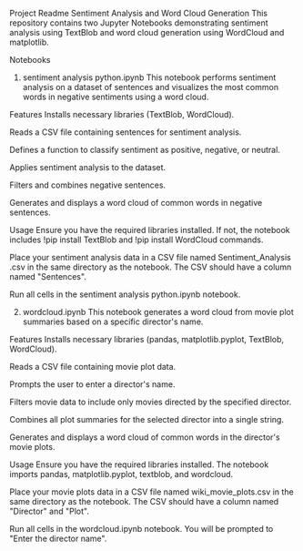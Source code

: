 Project Readme
Sentiment Analysis and Word Cloud Generation
This repository contains two Jupyter Notebooks demonstrating sentiment analysis using TextBlob and word cloud generation using WordCloud and matplotlib.

Notebooks
1. sentiment analysis python.ipynb
This notebook performs sentiment analysis on a dataset of sentences and visualizes the most common words in negative sentiments using a word cloud.

Features
Installs necessary libraries (TextBlob, WordCloud).

Reads a CSV file containing sentences for sentiment analysis.

Defines a function to classify sentiment as positive, negative, or neutral.

Applies sentiment analysis to the dataset.

Filters and combines negative sentences.

Generates and displays a word cloud of common words in negative sentences.

Usage
Ensure you have the required libraries installed. If not, the notebook includes !pip install TextBlob and !pip install WordCloud commands.

Place your sentiment analysis data in a CSV file named Sentiment_Analysis .csv in the same directory as the notebook. The CSV should have a column named "Sentences".

Run all cells in the sentiment analysis python.ipynb notebook.

2. wordcloud.ipynb
This notebook generates a word cloud from movie plot summaries based on a specific director's name.

Features
Installs necessary libraries (pandas, matplotlib.pyplot, TextBlob, WordCloud).

Reads a CSV file containing movie plot data.

Prompts the user to enter a director's name.

Filters movie data to include only movies directed by the specified director.

Combines all plot summaries for the selected director into a single string.

Generates and displays a word cloud of common words in the director's movie plots.

Usage
Ensure you have the required libraries installed. The notebook imports pandas, matplotlib.pyplot, textblob, and wordcloud.

Place your movie plots data in a CSV file named wiki_movie_plots.csv in the same directory as the notebook. The CSV should have a column named "Director" and "Plot".

Run all cells in the wordcloud.ipynb notebook. You will be prompted to "Enter the director name".
